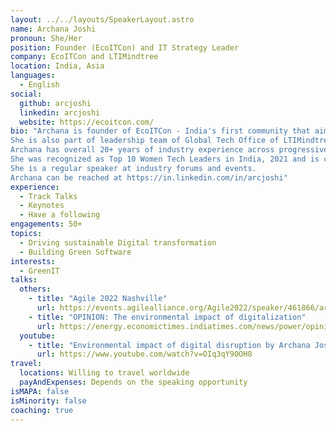 ```yaml
---
layout: ../../layouts/SpeakerLayout.astro
name: Archana Joshi
pronoun: She/Her
position: Founder (EcoITCon) and IT Strategy Leader
company: EcoITCon and LTIMindtree
location: India, Asia
languages:
  - English
social:
  github: arcjoshi
  linkedin: arcjoshi
  website: https://ecoitcon.com/
bio: "Archana is founder of EcoITCon - India's first community that aims to bring industry and academia on the topic of Sustainable IT. 
She is also part of leadership team of Global Tech Office of LTIMindtree.  
Archana has overall 20+ years of industry experience across progressive roles in IT Services with experience working in various geographies with Fortune 100 clients. 
She was recognized as Top 10 Women Tech Leaders in India, 2021 and is co-author of the book Adapting to Industry Infinity: Wow for IT Services. 
She is a regular speaker at industry forums and events. 
Archana can be reached at https://in.linkedin.com/in/arcjoshi"
experience:
  - Track Talks
  - Keynotes
  - Have a following
engagements: 50+
topics:
  - Driving sustainable Digital transformation
  - Building Green Software
interests:
  - GreenIT
talks:
  others:
    - title: "Agile 2022 Nashville"
      url: https://events.agilealliance.org/Agile2022/speaker/461866/archana-joshi
    - title: "OPINION: The environmental impact of digitalization"
      url: https://energy.economictimes.indiatimes.com/news/power/opinion-the-environmental-impact-of-digitalization/89905483
  youtube:
    - title: "Environmental impact of digital disruption by Archana Joshi #AgileIndia 2021"
      url: https://www.youtube.com/watch?v=OIq3qY90OH8
travel:
  locations: Willing to travel worldwide
  payAndExpenses: Depends on the speaking opportunity
isMAPA: false
isMinority: false
coaching: true
---
```

